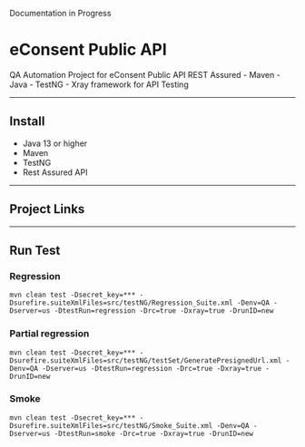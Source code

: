Documentation in Progress
# eConsent Public API
QA Automation Project for eConsent Public API
REST Assured - Maven - Java - TestNG - Xray framework for API Testing

____________________________________________________________

## Install
* Java 13 or higher
* Maven
* TestNG
* Rest Assured API

____________________________________________________________

## Project Links


____________________________________________________________
## Run Test

### Regression
```
mvn clean test -Dsecret_key=*** -Dsurefire.suiteXmlFiles=src/testNG/Regression_Suite.xml -Denv=QA -Dserver=us -DtestRun=regression -Drc=true -Dxray=true -DrunID=new
```

### Partial regression
```
mvn clean test -Dsecret_key=*** -Dsurefire.suiteXmlFiles=src/testNG/testSet/GeneratePresignedUrl.xml -Denv=QA -Dserver=us -DtestRun=regression -Drc=true -Dxray=true -DrunID=new
```

### Smoke
```
mvn clean test -Dsecret_key=*** -Dsurefire.suiteXmlFiles=src/testNG/Smoke_Suite.xml -Denv=QA -Dserver=us -DtestRun=smoke -Drc=true -Dxray=true -DrunID=new
```

